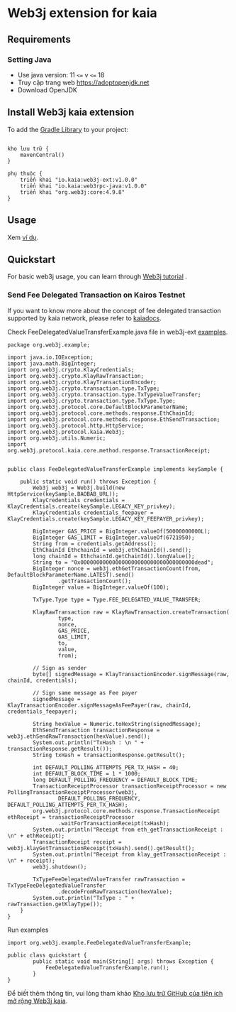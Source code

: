 # Web3j extension for kaia

## Requirements

### Setting Java

- Use java version: 11 `<=` v `<=` 18
- Truy cập trang web https://adoptopenjdk.net
- Download OpenJDK

## Install Web3j kaia extension

To add the [Gradle Library](https://docs.gradle.org/current/userguide/getting_started.html) to your project:

```shell

kho lưu trữ { 
    mavenCentral() 
}

phụ thuộc {
    triển khai "io.kaia:web3j-ext:v1.0.0"
    triển khai "io.kaia:web3rpc-java:v1.0.0"
    triển khai "org.web3j:core:4.9.8"
}
```

## Usage

Xem [ví dụ](https://github.com/kaiachain/kaia-sdk/tree/main/web3j-ext/web3j-ext/src/main/java/org/web3j/example).

## Quickstart

For basic web3j usage, you can learn through [Web3j tutorial](https://docs.web3j.io/4.10.0/quickstart/) .

### Send Fee Delegated Transaction on Kairos Testnet

If you want to know more about the concept of fee delegated transaction supported by kaia network, please refer to [kaiadocs](https://docs.klaytn.foundation/content/klaytn/design/transactions).

Check FeeDelegatedValueTransferExample.java file in web3j-ext [examples](https://github.com/kaiachain/kaia-sdk/tree/dev/web3j-ext/web3j-ext/src/main/java/org/web3j/example).

```file
package org.web3j.example;

import java.io.IOException;
import java.math.BigInteger;
import org.web3j.crypto.KlayCredentials;
import org.web3j.crypto.KlayRawTransaction;
import org.web3j.crypto.KlayTransactionEncoder;
import org.web3j.crypto.transaction.type.TxType;
import org.web3j.crypto.transaction.type.TxTypeValueTransfer;
import org.web3j.crypto.transaction.type.TxType.Type;
import org.web3j.protocol.core.DefaultBlockParameterName;
import org.web3j.protocol.core.methods.response.EthChainId;
import org.web3j.protocol.core.methods.response.EthSendTransaction;
import org.web3j.protocol.http.HttpService;
import org.web3j.protocol.kaia.Web3j;
import org.web3j.utils.Numeric;
import org.web3j.protocol.kaia.core.method.response.TransactionReceipt;


public class FeeDelegatedValueTransferExample implements keySample {

    public static void run() throws Exception {
        Web3j web3j = Web3j.build(new HttpService(keySample.BAOBAB_URL));
        KlayCredentials credentials = KlayCredentials.create(keySample.LEGACY_KEY_privkey);
        KlayCredentials credentials_feepayer = KlayCredentials.create(keySample.LEGACY_KEY_FEEPAYER_privkey);

        BigInteger GAS_PRICE = BigInteger.valueOf(50000000000L);
        BigInteger GAS_LIMIT = BigInteger.valueOf(6721950);
        String from = credentials.getAddress();
        EthChainId EthchainId = web3j.ethChainId().send();
        long chainId = EthchainId.getChainId().longValue();
        String to = "0x000000000000000000000000000000000000dead";
        BigInteger nonce = web3j.ethGetTransactionCount(from, DefaultBlockParameterName.LATEST).send()
                .getTransactionCount();
        BigInteger value = BigInteger.valueOf(100);

        TxType.Type type = Type.FEE_DELEGATED_VALUE_TRANSFER;

        KlayRawTransaction raw = KlayRawTransaction.createTransaction(
                type,
                nonce,
                GAS_PRICE,
                GAS_LIMIT,
                to,
                value,
                from);

        // Sign as sender
        byte[] signedMessage = KlayTransactionEncoder.signMessage(raw, chainId, credentials);

        // Sign same message as Fee payer
        signedMessage = KlayTransactionEncoder.signMessageAsFeePayer(raw, chainId, credentials_feepayer);

        String hexValue = Numeric.toHexString(signedMessage);
        EthSendTransaction transactionResponse = web3j.ethSendRawTransaction(hexValue).send();
        System.out.println("TxHash : \n " + transactionResponse.getResult());
        String txHash = transactionResponse.getResult();

        int DEFAULT_POLLING_ATTEMPTS_PER_TX_HASH = 40;
        int DEFAULT_BLOCK_TIME = 1 * 1000;
        long DEFAULT_POLLING_FREQUENCY = DEFAULT_BLOCK_TIME;
        TransactionReceiptProcessor transactionReceiptProcessor = new PollingTransactionReceiptProcessor(web3j,
                DEFAULT_POLLING_FREQUENCY, DEFAULT_POLLING_ATTEMPTS_PER_TX_HASH);
        org.web3j.protocol.core.methods.response.TransactionReceipt ethReceipt = transactionReceiptProcessor
                .waitForTransactionReceipt(txHash);
        System.out.println("Receipt from eth_getTransactionReceipt : \n" + ethReceipt);
        TransactionReceipt receipt = web3j.klayGetTransactionReceipt(txHash).send().getResult();
        System.out.println("Receipt from klay_getTransactionReceipt : \n" + receipt);
        web3j.shutdown();

        TxTypeFeeDelegatedValueTransfer rawTransaction = TxTypeFeeDelegatedValueTransfer
                .decodeFromRawTransaction(hexValue);
        System.out.println("TxType : " + rawTransaction.getKlayType());
    }
}
```

Run examples

```file
import org.web3j.example.FeeDelegatedValueTransferExample;

public class quickstart {
        public static void main(String[] args) throws Exception {
            FeeDelegatedValueTransferExample.run();
        }
}
```

Để biết thêm thông tin, vui lòng tham khảo [Kho lưu trữ GitHub của tiện ích mở rộng Web3j kaia](https://github.com/kaiachain/kaia-sdk/tree/main/web3j-ext).